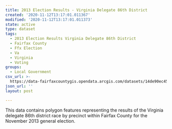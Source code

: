 ```yaml
---
title: 2013 Election Results - Virginia Delegate 86th District
created: '2020-11-12T13:17:01.011367'
modified: '2020-11-12T13:17:01.011373'
state: active
type: dataset
tags:
  - 2013 Election Results Virginia Delegate 86th District
  - Fairfax County
  - Ffx Election
  - Va
  - Virginia
  - Voting
groups:
  - Local Government
csv_url: >-
  https://data-fairfaxcountygis.opendata.arcgis.com/datasets/14de90ec455f49f4b8ddd35b465db3da_21.csv?outSR=%7B%22latestWkid%22%3A4269%2C%22wkid%22%3A4269%7D
json_url: ''
layout: post

---
```

This data contains polygon features representing the results of the Virginia delegate 86th district race by precinct within Fairfax County for the November 2013 general election.
